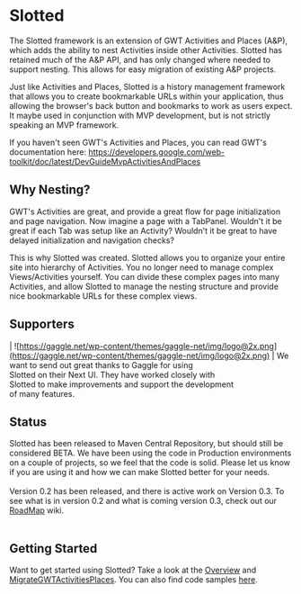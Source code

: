 # Slotted #

The Slotted framework is an extension of GWT Activities and Places (A&P), which adds the ability to nest Activities inside other Activities. Slotted has retained much of the A&P API, and has only changed where needed to support nesting.  This allows for easy migration of existing A&P projects.

Just like Activities and Places, Slotted is a history management framework that allows you to create bookmarkable URLs within your application, thus allowing the browser's back button and bookmarks to work as users expect.  It maybe used in conjunction with MVP development, but is not strictly speaking an MVP framework.

If you haven't seen GWT's Activities and Places, you can read GWT's documentation here: https://developers.google.com/web-toolkit/doc/latest/DevGuideMvpActivitiesAndPlaces

## Why Nesting? ##

GWT's Activities are great, and provide a great flow for page initialization and page navigation.  Now imagine a page with a TabPanel.  Wouldn't it be great if each Tab was setup like an Activity?  Wouldn't it be great to have delayed initialization and navigation checks?

This is why Slotted was created.  Slotted allows you to organize your entire site into hierarchy of Activities.  You no longer need to manage complex Views/Activities yourself.  You can divide these complex pages into many Activities, and allow Slotted to manage the nesting structure and provide nice bookmarkable URLs for these complex views.

## Supporters ##
| ![https://gaggle.net/wp-content/themes/gaggle-net/img/logo@2x.png](https://gaggle.net/wp-content/themes/gaggle-net/img/logo@2x.png) |  We want to send out great thanks to Gaggle for using <br> Slotted on their Next UI.  They have worked closely with <br>Slotted to make improvements and support the development <br>of many features. </tbody></table>

<h2>Status</h2>

Slotted has been released to Maven Central Repository, but should still be considered BETA.  We have been using the code in Production environments on a couple of projects, so we feel that the code is solid.  Please let us know if you are using it and how we can make Slotted better for your needs.<br>
<br>
Version 0.2 has been released, and there is active work on Version 0.3.  To see what is in version 0.2 and what is coming version 0.3, check out our <a href='RoadMap.md'>RoadMap</a> wiki.<br>
<br>
<h2>Getting Started</h2>

Want to get started using Slotted? Take a look at the <a href='Overview.md'>Overview</a> and <a href='MigrateGWTActivitiesPlaces.md'>MigrateGWTActivitiesPlaces</a>.  You can also find code samples <a href='http://code.google.com/p/slotted/source/browse/#git%2Fexamples'>here</a>.